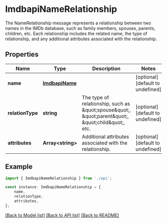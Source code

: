 # ImdbapiNameRelationship

The NameRelationship message represents a relationship between two names in the IMDb database, such as family members, spouses, parents, children, etc. Each relationship includes the related name, the type of relationship, and any additional attributes associated with the relationship.

## Properties

Name | Type | Description | Notes
------------ | ------------- | ------------- | -------------
**name** | [**ImdbapiName**](ImdbapiName.md) |  | [optional] [default to undefined]
**relationType** | **string** | The type of relationship, such as \&quot;spouse\&quot;, \&quot;parent\&quot;, \&quot;child\&quot;, etc. | [optional] [default to undefined]
**attributes** | **Array&lt;string&gt;** | Additional attributes associated with the relationship. | [optional] [default to undefined]

## Example

```typescript
import { ImdbapiNameRelationship } from './api';

const instance: ImdbapiNameRelationship = {
    name,
    relationType,
    attributes,
};
```

[[Back to Model list]](../README.md#documentation-for-models) [[Back to API list]](../README.md#documentation-for-api-endpoints) [[Back to README]](../README.md)
